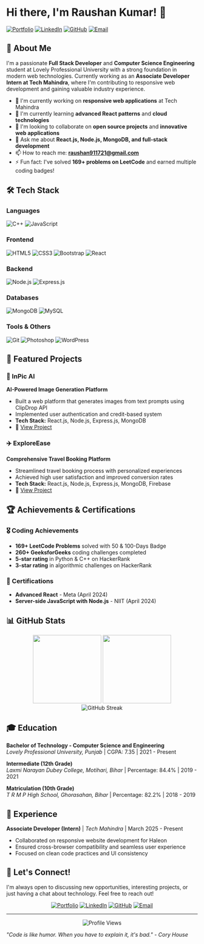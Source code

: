 # Hi there, I'm Raushan Kumar! 👋

[![Portfolio](https://img.shields.io/badge/Portfolio-FF5722?style=for-the-badge&logo=google-chrome&logoColor=white)](https://raushan-kumar.onrender.com)
[![LinkedIn](https://img.shields.io/badge/LinkedIn-0077B5?style=for-the-badge&logo=linkedin&logoColor=white)](https://linkedin.com/in/thisraushankumar)
[![GitHub](https://img.shields.io/badge/GitHub-100000?style=for-the-badge&logo=github&logoColor=white)](https://github.com/raushan-kumar7)
[![Email](https://img.shields.io/badge/Email-D14836?style=for-the-badge&logo=gmail&logoColor=white)](mailto:raushan911721@gmail.com)

## 🚀 About Me

I'm a passionate **Full Stack Developer** and **Computer Science Engineering** student at Lovely Professional University with a strong foundation in modern web technologies. Currently working as an **Associate Developer Intern at Tech Mahindra**, where I'm contributing to responsive web development and gaining valuable industry experience.

- 🔭 I'm currently working on **responsive web applications** at Tech Mahindra
- 🌱 I'm currently learning **advanced React patterns** and **cloud technologies**
- 👯 I'm looking to collaborate on **open source projects** and **innovative web applications**
- 💬 Ask me about **React.js, Node.js, MongoDB, and full-stack development**
- 📫 How to reach me: **raushan911721@gmail.com**
- ⚡ Fun fact: I've solved **169+ problems on LeetCode** and earned multiple coding badges!

## 🛠️ Tech Stack

### Languages
![C++](https://img.shields.io/badge/C++-00599C?style=for-the-badge&logo=c%2B%2B&logoColor=white)
![JavaScript](https://img.shields.io/badge/JavaScript-F7DF1E?style=for-the-badge&logo=javascript&logoColor=black)

### Frontend
![HTML5](https://img.shields.io/badge/HTML5-E34F26?style=for-the-badge&logo=html5&logoColor=white)
![CSS3](https://img.shields.io/badge/CSS3-1572B6?style=for-the-badge&logo=css3&logoColor=white)
![Bootstrap](https://img.shields.io/badge/Bootstrap-563D7C?style=for-the-badge&logo=bootstrap&logoColor=white)
![React](https://img.shields.io/badge/React-20232A?style=for-the-badge&logo=react&logoColor=61DAFB)

### Backend
![Node.js](https://img.shields.io/badge/Node.js-43853D?style=for-the-badge&logo=node.js&logoColor=white)
![Express.js](https://img.shields.io/badge/Express.js-404D59?style=for-the-badge)

### Databases
![MongoDB](https://img.shields.io/badge/MongoDB-4EA94B?style=for-the-badge&logo=mongodb&logoColor=white)
![MySQL](https://img.shields.io/badge/MySQL-00000F?style=for-the-badge&logo=mysql&logoColor=white)

### Tools & Others
![Git](https://img.shields.io/badge/Git-F05032?style=for-the-badge&logo=git&logoColor=white)
![Photoshop](https://img.shields.io/badge/Adobe%20Photoshop-31A8FF?style=for-the-badge&logo=Adobe%20Photoshop&logoColor=black)
![WordPress](https://img.shields.io/badge/WordPress-21759B?style=for-the-badge&logo=wordpress&logoColor=white)

## 🎯 Featured Projects

### 🤖 InPic AI
**AI-Powered Image Generation Platform**
- Built a web platform that generates images from text prompts using ClipDrop API
- Implemented user authentication and credit-based system
- **Tech Stack:** React.js, Node.js, Express.js, MongoDB
- 🔗 [View Project](#)

### ✈️ ExploreEase
**Comprehensive Travel Booking Platform**
- Streamlined travel booking process with personalized experiences
- Achieved high user satisfaction and improved conversion rates
- **Tech Stack:** React.js, Node.js, Express.js, MongoDB, Firebase
- 🔗 [View Project](#)

## 🏆 Achievements & Certifications

### 🎖️ Coding Achievements
- **169+ LeetCode Problems** solved with 50 & 100-Days Badge
- **260+ GeeksforGeeks** coding challenges completed
- **5-star rating** in Python & C++ on HackerRank
- **3-star rating** in algorithmic challenges on HackerRank

### 📜 Certifications
- **Advanced React** - Meta (April 2024)
- **Server-side JavaScript with Node.js** - NIIT (April 2024)

## 📊 GitHub Stats

<div align="center">
  <img height="180em" src="https://github-readme-stats.vercel.app/api?username=raushan-kumar7&show_icons=true&theme=radical&include_all_commits=true&count_private=true"/>
  <img height="180em" src="https://github-readme-stats.vercel.app/api/top-langs/?username=raushan-kumar7&layout=compact&langs_count=7&theme=radical"/>
</div>

<div align="center">
  <img src="https://github-readme-streak-stats.herokuapp.com/?user=raushan-kumar7&theme=radical" alt="GitHub Streak"/>
</div>

## 🎓 Education

**Bachelor of Technology - Computer Science and Engineering**  
*Lovely Professional University, Punjab* | CGPA: 7.35 | 2021 - Present

**Intermediate (12th Grade)**  
*Laxmi Narayan Dubey College, Motihari, Bihar* | Percentage: 84.4% | 2019 - 2021

**Matriculation (10th Grade)**  
*T R M P High School, Ghorasahan, Bihar* | Percentage: 82.2% | 2018 - 2019

## 💼 Experience

**Associate Developer (Intern)** | *Tech Mahindra* | March 2025 - Present
- Collaborated on responsive website development for Haleon
- Ensured cross-browser compatibility and seamless user experience
- Focused on clean code practices and UI consistency

## 🤝 Let's Connect!

I'm always open to discussing new opportunities, interesting projects, or just having a chat about technology. Feel free to reach out!

<div align="center">
  
[![Portfolio](https://img.shields.io/badge/Portfolio-FF5722?style=for-the-badge&logo=google-chrome&logoColor=white)](https://raushan-kumar.onrender.com)
[![LinkedIn](https://img.shields.io/badge/LinkedIn-0077B5?style=for-the-badge&logo=linkedin&logoColor=white)](https://linkedin.com/in/thisraushankumar)
[![GitHub](https://img.shields.io/badge/GitHub-100000?style=for-the-badge&logo=github&logoColor=white)](https://github.com/raushan-kumar7)
[![Email](https://img.shields.io/badge/Email-D14836?style=for-the-badge&logo=gmail&logoColor=white)](mailto:raushan911721@gmail.com)

</div>

---

<div align="center">
  <img src="https://komarev.com/ghpvc/?username=raushan-kumar7&color=blueviolet&style=flat-square&label=Profile+Views" alt="Profile Views"/>
</div>

*"Code is like humor. When you have to explain it, it's bad." - Cory House*
